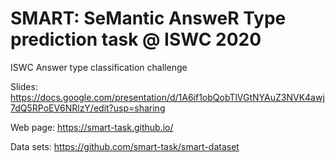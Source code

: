 # SMART: SeMantic AnsweR Type prediction task @ ISWC 2020

ISWC Answer type classification challenge

Slides: https://docs.google.com/presentation/d/1A6if1obQobTlVGtNYAuZ3NVK4awj7dQ5RPoEV6NRlzY/edit?usp=sharing

Web page: https://smart-task.github.io/

Data sets: https://github.com/smart-task/smart-dataset
